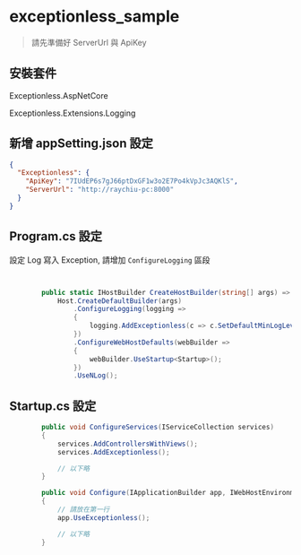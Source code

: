 # exceptionless_sample

> 請先準備好 ServerUrl 與 ApiKey

## 安裝套件

Exceptionless.AspNetCore

Exceptionless.Extensions.Logging

## 新增 appSetting.json 設定

```json
{
  "Exceptionless": {
    "ApiKey": "7IUdEP6s7gJ66ptDxGF1w3o2E7Po4kVpJc3AQKlS",
    "ServerUrl": "http://raychiu-pc:8000"
  }
}
```

## Program.cs 設定

設定 Log 寫入 Exception, 請增加 `ConfigureLogging` 區段

```csharp


        public static IHostBuilder CreateHostBuilder(string[] args) =>
            Host.CreateDefaultBuilder(args)
                .ConfigureLogging(logging =>
                {
                    logging.AddExceptionless(c => c.SetDefaultMinLogLevel(LogLevel.Info));
                })
                .ConfigureWebHostDefaults(webBuilder =>
                {
                    webBuilder.UseStartup<Startup>();
                })
                .UseNLog();
```

## Startup.cs 設定

```csharp
        public void ConfigureServices(IServiceCollection services)
        {
            services.AddControllersWithViews();
            services.AddExceptionless();

            // 以下略
        }

        public void Configure(IApplicationBuilder app, IWebHostEnvironment env)
        {
            // 請放在第一行
            app.UseExceptionless();

            // 以下略
        }
```
